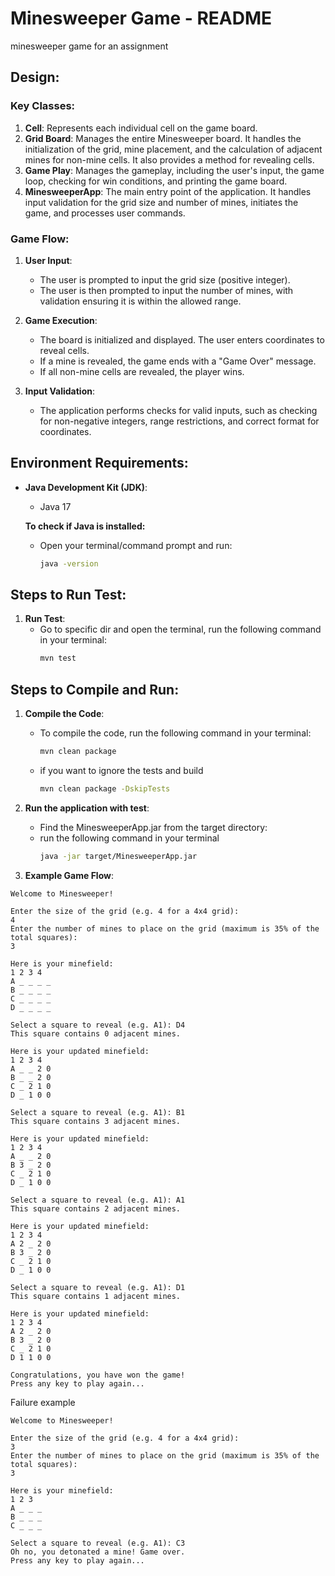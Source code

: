 # Minesweeper Game - README
minesweeper game for an assignment

## Design:

### Key Classes:
1. **Cell**: Represents each individual cell on the game board.
2. **Grid Board**: Manages the entire Minesweeper board. It handles the initialization of the grid, mine placement, and the calculation of adjacent mines for non-mine cells. It also provides a method for revealing cells.
3. **Game Play**: Manages the gameplay, including the user's input, the game loop, checking for win conditions, and printing the game board.
4. **MinesweeperApp**: The main entry point of the application. It handles input validation for the grid size and number of mines, initiates the game, and processes user commands.


### Game Flow:
1. **User Input**:
    - The user is prompted to input the grid size (positive integer).
    - The user is then prompted to input the number of mines, with validation ensuring it is within the allowed range.

2. **Game Execution**:
    - The board is initialized and displayed. The user enters coordinates to reveal cells.
    - If a mine is revealed, the game ends with a "Game Over" message.
    - If all non-mine cells are revealed, the player wins.

3. **Input Validation**:
    - The application performs checks for valid inputs, such as checking for non-negative integers, range restrictions, and correct format for coordinates.

## Environment Requirements:
- **Java Development Kit (JDK)**:
    - Java 17

  **To check if Java is installed:**
    - Open your terminal/command prompt and run:
      ```bash
      java -version
      ```
## Steps to Run Test:
1. **Run Test**:
    - Go to specific dir and open the terminal, run the following command in your terminal:
      ```bash
      mvn test
      ```
      
## Steps to Compile and Run:
1. **Compile the Code**:
    - To compile the code, run the following command in your terminal:
      ```bash
      mvn clean package
      ```
    - if you want to ignore the tests and build
      ```bash
      mvn clean package -DskipTests
      ```

2. **Run the application with test**:
    - Find the MinesweeperApp.jar from the target directory:
    - run the following command in your terminal
      ```bash
      java -jar target/MinesweeperApp.jar
      ```
3. **Example Game Flow**:
```text
Welcome to Minesweeper!

Enter the size of the grid (e.g. 4 for a 4x4 grid):
4
Enter the number of mines to place on the grid (maximum is 35% of the total squares):
3

Here is your minefield:
1 2 3 4
A _ _ _ _
B _ _ _ _
C _ _ _ _
D _ _ _ _

Select a square to reveal (e.g. A1): D4
This square contains 0 adjacent mines.

Here is your updated minefield:
1 2 3 4
A _ _ 2 0
B _ _ 2 0
C _ 2 1 0
D _ 1 0 0

Select a square to reveal (e.g. A1): B1
This square contains 3 adjacent mines.

Here is your updated minefield:
1 2 3 4
A _ _ 2 0
B 3 _ 2 0
C _ 2 1 0
D _ 1 0 0

Select a square to reveal (e.g. A1): A1
This square contains 2 adjacent mines.

Here is your updated minefield:
1 2 3 4
A 2 _ 2 0
B 3 _ 2 0
C _ 2 1 0
D _ 1 0 0

Select a square to reveal (e.g. A1): D1
This square contains 1 adjacent mines.

Here is your updated minefield:
1 2 3 4
A 2 _ 2 0
B 3 _ 2 0
C _ 2 1 0
D 1 1 0 0

Congratulations, you have won the game!
Press any key to play again...
```
Failure example
```
Welcome to Minesweeper!

Enter the size of the grid (e.g. 4 for a 4x4 grid):
3
Enter the number of mines to place on the grid (maximum is 35% of the total squares):
3

Here is your minefield:
1 2 3
A _ _ _
B _ _ _
C _ _ _

Select a square to reveal (e.g. A1): C3
Oh no, you detonated a mine! Game over.
Press any key to play again...
```
